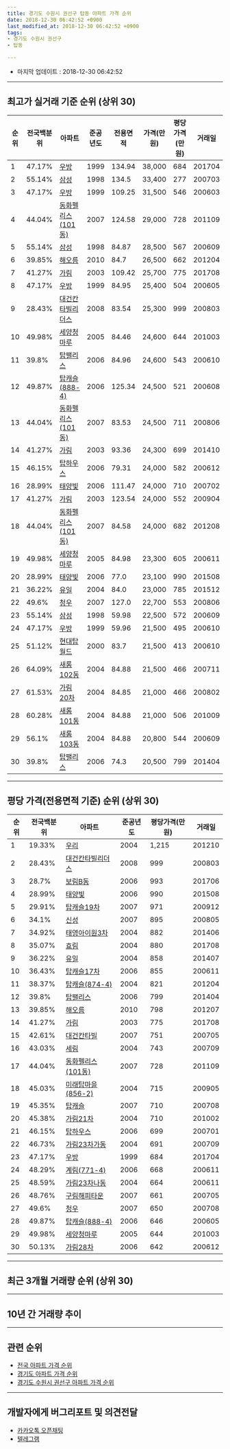```yaml
---
title: 경기도 수원시 권선구 탑동 아파트 가격 순위
date: 2018-12-30 06:42:52 +0900
last_modified_at: 2018-12-30 06:42:52 +0900
tags:
- 경기도 수원시 권선구
- 탑동

---
```


* 마지막 업데이트 : 2018-12-30 06:42:52

---

## 최고가 실거래 기준 순위 (상위 30)


|순위|전국백분위|아파트|준공년도|전용면적|가격(만원)|평당가격(만원)|거래일|
|---|---|---|---|---|---|---|---|
|1|47.17%|[우방](https://search.naver.com/search.naver?query=%EA%B2%BD%EA%B8%B0%EB%8F%84+%EC%88%98%EC%9B%90%EC%8B%9C+%EA%B6%8C%EC%84%A0%EA%B5%AC+%ED%83%91%EB%8F%99+%EC%9A%B0%EB%B0%A9)|1999|134.94|38,000|684|201704|
|2|55.14%|[삼성](https://search.naver.com/search.naver?query=%EA%B2%BD%EA%B8%B0%EB%8F%84+%EC%88%98%EC%9B%90%EC%8B%9C+%EA%B6%8C%EC%84%A0%EA%B5%AC+%ED%83%91%EB%8F%99+%EC%82%BC%EC%84%B1)|1998|134.5|33,400|277|200703|
|3|47.17%|[우방](https://search.naver.com/search.naver?query=%EA%B2%BD%EA%B8%B0%EB%8F%84+%EC%88%98%EC%9B%90%EC%8B%9C+%EA%B6%8C%EC%84%A0%EA%B5%AC+%ED%83%91%EB%8F%99+%EC%9A%B0%EB%B0%A9)|1999|109.25|31,500|546|200603|
|4|44.04%|[동화펠리스(101동)](https://search.naver.com/search.naver?query=%EA%B2%BD%EA%B8%B0%EB%8F%84+%EC%88%98%EC%9B%90%EC%8B%9C+%EA%B6%8C%EC%84%A0%EA%B5%AC+%ED%83%91%EB%8F%99+%EB%8F%99%ED%99%94%ED%8E%A0%EB%A6%AC%EC%8A%A4%28101%EB%8F%99%29)|2007|124.58|29,000|728|201109|
|5|55.14%|[삼성](https://search.naver.com/search.naver?query=%EA%B2%BD%EA%B8%B0%EB%8F%84+%EC%88%98%EC%9B%90%EC%8B%9C+%EA%B6%8C%EC%84%A0%EA%B5%AC+%ED%83%91%EB%8F%99+%EC%82%BC%EC%84%B1)|1998|84.87|28,500|567|200609|
|6|39.85%|[해오름](https://search.naver.com/search.naver?query=%EA%B2%BD%EA%B8%B0%EB%8F%84+%EC%88%98%EC%9B%90%EC%8B%9C+%EA%B6%8C%EC%84%A0%EA%B5%AC+%ED%83%91%EB%8F%99+%ED%95%B4%EC%98%A4%EB%A6%84)|2010|84.7|26,500|662|201204|
|7|41.27%|[가림](https://search.naver.com/search.naver?query=%EA%B2%BD%EA%B8%B0%EB%8F%84+%EC%88%98%EC%9B%90%EC%8B%9C+%EA%B6%8C%EC%84%A0%EA%B5%AC+%ED%83%91%EB%8F%99+%EA%B0%80%EB%A6%BC)|2003|109.42|25,700|775|201708|
|8|47.17%|[우방](https://search.naver.com/search.naver?query=%EA%B2%BD%EA%B8%B0%EB%8F%84+%EC%88%98%EC%9B%90%EC%8B%9C+%EA%B6%8C%EC%84%A0%EA%B5%AC+%ED%83%91%EB%8F%99+%EC%9A%B0%EB%B0%A9)|1999|84.95|25,400|504|200605|
|9|28.43%|[대건칸타빌리더스](https://search.naver.com/search.naver?query=%EA%B2%BD%EA%B8%B0%EB%8F%84+%EC%88%98%EC%9B%90%EC%8B%9C+%EA%B6%8C%EC%84%A0%EA%B5%AC+%ED%83%91%EB%8F%99+%EB%8C%80%EA%B1%B4%EC%B9%B8%ED%83%80%EB%B9%8C%EB%A6%AC%EB%8D%94%EC%8A%A4)|2008|83.54|25,300|999|200803|
|10|49.98%|[세양청마루](https://search.naver.com/search.naver?query=%EA%B2%BD%EA%B8%B0%EB%8F%84+%EC%88%98%EC%9B%90%EC%8B%9C+%EA%B6%8C%EC%84%A0%EA%B5%AC+%ED%83%91%EB%8F%99+%EC%84%B8%EC%96%91%EC%B2%AD%EB%A7%88%EB%A3%A8)|2005|84.46|24,600|644|201003|
|11|39.8%|[탑팰리스](https://search.naver.com/search.naver?query=%EA%B2%BD%EA%B8%B0%EB%8F%84+%EC%88%98%EC%9B%90%EC%8B%9C+%EA%B6%8C%EC%84%A0%EA%B5%AC+%ED%83%91%EB%8F%99+%ED%83%91%ED%8C%B0%EB%A6%AC%EC%8A%A4)|2006|84.96|24,600|543|200610|
|12|49.87%|[탑캐슬(888-4)](https://search.naver.com/search.naver?query=%EA%B2%BD%EA%B8%B0%EB%8F%84+%EC%88%98%EC%9B%90%EC%8B%9C+%EA%B6%8C%EC%84%A0%EA%B5%AC+%ED%83%91%EB%8F%99+%ED%83%91%EC%BA%90%EC%8A%AC%28888-4%29)|2006|125.34|24,500|521|200608|
|13|44.04%|[동화펠리스(101동)](https://search.naver.com/search.naver?query=%EA%B2%BD%EA%B8%B0%EB%8F%84+%EC%88%98%EC%9B%90%EC%8B%9C+%EA%B6%8C%EC%84%A0%EA%B5%AC+%ED%83%91%EB%8F%99+%EB%8F%99%ED%99%94%ED%8E%A0%EB%A6%AC%EC%8A%A4%28101%EB%8F%99%29)|2007|83.53|24,500|711|200806|
|14|41.27%|[가림](https://search.naver.com/search.naver?query=%EA%B2%BD%EA%B8%B0%EB%8F%84+%EC%88%98%EC%9B%90%EC%8B%9C+%EA%B6%8C%EC%84%A0%EA%B5%AC+%ED%83%91%EB%8F%99+%EA%B0%80%EB%A6%BC)|2003|93.36|24,300|699|201410|
|15|46.15%|[탑하우스](https://search.naver.com/search.naver?query=%EA%B2%BD%EA%B8%B0%EB%8F%84+%EC%88%98%EC%9B%90%EC%8B%9C+%EA%B6%8C%EC%84%A0%EA%B5%AC+%ED%83%91%EB%8F%99+%ED%83%91%ED%95%98%EC%9A%B0%EC%8A%A4)|2006|79.31|24,000|582|200612|
|16|28.99%|[태양빛](https://search.naver.com/search.naver?query=%EA%B2%BD%EA%B8%B0%EB%8F%84+%EC%88%98%EC%9B%90%EC%8B%9C+%EA%B6%8C%EC%84%A0%EA%B5%AC+%ED%83%91%EB%8F%99+%ED%83%9C%EC%96%91%EB%B9%9B)|2006|111.47|24,000|710|200702|
|17|41.27%|[가림](https://search.naver.com/search.naver?query=%EA%B2%BD%EA%B8%B0%EB%8F%84+%EC%88%98%EC%9B%90%EC%8B%9C+%EA%B6%8C%EC%84%A0%EA%B5%AC+%ED%83%91%EB%8F%99+%EA%B0%80%EB%A6%BC)|2003|123.54|24,000|552|200904|
|18|44.04%|[동화펠리스(101동)](https://search.naver.com/search.naver?query=%EA%B2%BD%EA%B8%B0%EB%8F%84+%EC%88%98%EC%9B%90%EC%8B%9C+%EA%B6%8C%EC%84%A0%EA%B5%AC+%ED%83%91%EB%8F%99+%EB%8F%99%ED%99%94%ED%8E%A0%EB%A6%AC%EC%8A%A4%28101%EB%8F%99%29)|2007|84.58|24,000|682|201208|
|19|49.98%|[세양청마루](https://search.naver.com/search.naver?query=%EA%B2%BD%EA%B8%B0%EB%8F%84+%EC%88%98%EC%9B%90%EC%8B%9C+%EA%B6%8C%EC%84%A0%EA%B5%AC+%ED%83%91%EB%8F%99+%EC%84%B8%EC%96%91%EC%B2%AD%EB%A7%88%EB%A3%A8)|2005|84.98|23,300|605|200611|
|20|28.99%|[태양빛](https://search.naver.com/search.naver?query=%EA%B2%BD%EA%B8%B0%EB%8F%84+%EC%88%98%EC%9B%90%EC%8B%9C+%EA%B6%8C%EC%84%A0%EA%B5%AC+%ED%83%91%EB%8F%99+%ED%83%9C%EC%96%91%EB%B9%9B)|2006|77.0|23,100|990|201508|
|21|36.22%|[유일](https://search.naver.com/search.naver?query=%EA%B2%BD%EA%B8%B0%EB%8F%84+%EC%88%98%EC%9B%90%EC%8B%9C+%EA%B6%8C%EC%84%A0%EA%B5%AC+%ED%83%91%EB%8F%99+%EC%9C%A0%EC%9D%BC)|2004|84.0|23,000|785|201512|
|22|49.6%|[청우](https://search.naver.com/search.naver?query=%EA%B2%BD%EA%B8%B0%EB%8F%84+%EC%88%98%EC%9B%90%EC%8B%9C+%EA%B6%8C%EC%84%A0%EA%B5%AC+%ED%83%91%EB%8F%99+%EC%B2%AD%EC%9A%B0)|2007|127.0|22,700|553|200806|
|23|55.14%|[삼성](https://search.naver.com/search.naver?query=%EA%B2%BD%EA%B8%B0%EB%8F%84+%EC%88%98%EC%9B%90%EC%8B%9C+%EA%B6%8C%EC%84%A0%EA%B5%AC+%ED%83%91%EB%8F%99+%EC%82%BC%EC%84%B1)|1998|59.98|22,500|572|200609|
|24|47.17%|[우방](https://search.naver.com/search.naver?query=%EA%B2%BD%EA%B8%B0%EB%8F%84+%EC%88%98%EC%9B%90%EC%8B%9C+%EA%B6%8C%EC%84%A0%EA%B5%AC+%ED%83%91%EB%8F%99+%EC%9A%B0%EB%B0%A9)|1999|59.96|21,500|495|200610|
|25|51.12%|[현대탑월드](https://search.naver.com/search.naver?query=%EA%B2%BD%EA%B8%B0%EB%8F%84+%EC%88%98%EC%9B%90%EC%8B%9C+%EA%B6%8C%EC%84%A0%EA%B5%AC+%ED%83%91%EB%8F%99+%ED%98%84%EB%8C%80%ED%83%91%EC%9B%94%EB%93%9C)|2000|83.7|21,500|413|200610|
|26|64.09%|[새롬102동](https://search.naver.com/search.naver?query=%EA%B2%BD%EA%B8%B0%EB%8F%84+%EC%88%98%EC%9B%90%EC%8B%9C+%EA%B6%8C%EC%84%A0%EA%B5%AC+%ED%83%91%EB%8F%99+%EC%83%88%EB%A1%AC102%EB%8F%99)|2004|84.88|21,500|466|200711|
|27|61.53%|[가림20차](https://search.naver.com/search.naver?query=%EA%B2%BD%EA%B8%B0%EB%8F%84+%EC%88%98%EC%9B%90%EC%8B%9C+%EA%B6%8C%EC%84%A0%EA%B5%AC+%ED%83%91%EB%8F%99+%EA%B0%80%EB%A6%BC20%EC%B0%A8)|2004|84.85|21,000|466|200802|
|28|60.28%|[새롬101동](https://search.naver.com/search.naver?query=%EA%B2%BD%EA%B8%B0%EB%8F%84+%EC%88%98%EC%9B%90%EC%8B%9C+%EA%B6%8C%EC%84%A0%EA%B5%AC+%ED%83%91%EB%8F%99+%EC%83%88%EB%A1%AC101%EB%8F%99)|2004|84.88|21,000|506|201009|
|29|56.1%|[새롬103동](https://search.naver.com/search.naver?query=%EA%B2%BD%EA%B8%B0%EB%8F%84+%EC%88%98%EC%9B%90%EC%8B%9C+%EA%B6%8C%EC%84%A0%EA%B5%AC+%ED%83%91%EB%8F%99+%EC%83%88%EB%A1%AC103%EB%8F%99)|2004|84.88|20,800|544|200609|
|30|39.8%|[탑팰리스](https://search.naver.com/search.naver?query=%EA%B2%BD%EA%B8%B0%EB%8F%84+%EC%88%98%EC%9B%90%EC%8B%9C+%EA%B6%8C%EC%84%A0%EA%B5%AC+%ED%83%91%EB%8F%99+%ED%83%91%ED%8C%B0%EB%A6%AC%EC%8A%A4)|2006|74.3|20,500|799|201404|


---

## 평당 가격(전용면적 기준) 순위 (상위 30)


|순위|전국백분위|아파트|준공년도|평당가격(만원)|거래일|
|---|---|---|---|---|---|
|1|19.33%|[우리](https://search.naver.com/search.naver?query=%EA%B2%BD%EA%B8%B0%EB%8F%84+%EC%88%98%EC%9B%90%EC%8B%9C+%EA%B6%8C%EC%84%A0%EA%B5%AC+%ED%83%91%EB%8F%99+%EC%9A%B0%EB%A6%AC)|2004|1,215|201210|
|2|28.43%|[대건칸타빌리더스](https://search.naver.com/search.naver?query=%EA%B2%BD%EA%B8%B0%EB%8F%84+%EC%88%98%EC%9B%90%EC%8B%9C+%EA%B6%8C%EC%84%A0%EA%B5%AC+%ED%83%91%EB%8F%99+%EB%8C%80%EA%B1%B4%EC%B9%B8%ED%83%80%EB%B9%8C%EB%A6%AC%EB%8D%94%EC%8A%A4)|2008|999|200803|
|3|28.7%|[보림B동](https://search.naver.com/search.naver?query=%EA%B2%BD%EA%B8%B0%EB%8F%84+%EC%88%98%EC%9B%90%EC%8B%9C+%EA%B6%8C%EC%84%A0%EA%B5%AC+%ED%83%91%EB%8F%99+%EB%B3%B4%EB%A6%BCB%EB%8F%99)|2006|993|201706|
|4|28.99%|[태양빛](https://search.naver.com/search.naver?query=%EA%B2%BD%EA%B8%B0%EB%8F%84+%EC%88%98%EC%9B%90%EC%8B%9C+%EA%B6%8C%EC%84%A0%EA%B5%AC+%ED%83%91%EB%8F%99+%ED%83%9C%EC%96%91%EB%B9%9B)|2006|990|201508|
|5|29.91%|[탑캐슬19차](https://search.naver.com/search.naver?query=%EA%B2%BD%EA%B8%B0%EB%8F%84+%EC%88%98%EC%9B%90%EC%8B%9C+%EA%B6%8C%EC%84%A0%EA%B5%AC+%ED%83%91%EB%8F%99+%ED%83%91%EC%BA%90%EC%8A%AC19%EC%B0%A8)|2007|971|200912|
|6|34.1%|[신성](https://search.naver.com/search.naver?query=%EA%B2%BD%EA%B8%B0%EB%8F%84+%EC%88%98%EC%9B%90%EC%8B%9C+%EA%B6%8C%EC%84%A0%EA%B5%AC+%ED%83%91%EB%8F%99+%EC%8B%A0%EC%84%B1)|2007|895|200805|
|7|34.92%|[태영아이원3차](https://search.naver.com/search.naver?query=%EA%B2%BD%EA%B8%B0%EB%8F%84+%EC%88%98%EC%9B%90%EC%8B%9C+%EA%B6%8C%EC%84%A0%EA%B5%AC+%ED%83%91%EB%8F%99+%ED%83%9C%EC%98%81%EC%95%84%EC%9D%B4%EC%9B%903%EC%B0%A8)|2004|882|201406|
|8|35.07%|[효림](https://search.naver.com/search.naver?query=%EA%B2%BD%EA%B8%B0%EB%8F%84+%EC%88%98%EC%9B%90%EC%8B%9C+%EA%B6%8C%EC%84%A0%EA%B5%AC+%ED%83%91%EB%8F%99+%ED%9A%A8%EB%A6%BC)|2004|880|201708|
|9|36.22%|[유일](https://search.naver.com/search.naver?query=%EA%B2%BD%EA%B8%B0%EB%8F%84+%EC%88%98%EC%9B%90%EC%8B%9C+%EA%B6%8C%EC%84%A0%EA%B5%AC+%ED%83%91%EB%8F%99+%EC%9C%A0%EC%9D%BC)|2004|858|201407|
|10|36.43%|[탑캐슬17차](https://search.naver.com/search.naver?query=%EA%B2%BD%EA%B8%B0%EB%8F%84+%EC%88%98%EC%9B%90%EC%8B%9C+%EA%B6%8C%EC%84%A0%EA%B5%AC+%ED%83%91%EB%8F%99+%ED%83%91%EC%BA%90%EC%8A%AC17%EC%B0%A8)|2006|855|200611|
|11|38.37%|[탑캐슬(874-4)](https://search.naver.com/search.naver?query=%EA%B2%BD%EA%B8%B0%EB%8F%84+%EC%88%98%EC%9B%90%EC%8B%9C+%EA%B6%8C%EC%84%A0%EA%B5%AC+%ED%83%91%EB%8F%99+%ED%83%91%EC%BA%90%EC%8A%AC%28874-4%29)|2004|821|201204|
|12|39.8%|[탑팰리스](https://search.naver.com/search.naver?query=%EA%B2%BD%EA%B8%B0%EB%8F%84+%EC%88%98%EC%9B%90%EC%8B%9C+%EA%B6%8C%EC%84%A0%EA%B5%AC+%ED%83%91%EB%8F%99+%ED%83%91%ED%8C%B0%EB%A6%AC%EC%8A%A4)|2006|799|201404|
|13|39.85%|[해오름](https://search.naver.com/search.naver?query=%EA%B2%BD%EA%B8%B0%EB%8F%84+%EC%88%98%EC%9B%90%EC%8B%9C+%EA%B6%8C%EC%84%A0%EA%B5%AC+%ED%83%91%EB%8F%99+%ED%95%B4%EC%98%A4%EB%A6%84)|2010|798|201207|
|14|41.27%|[가림](https://search.naver.com/search.naver?query=%EA%B2%BD%EA%B8%B0%EB%8F%84+%EC%88%98%EC%9B%90%EC%8B%9C+%EA%B6%8C%EC%84%A0%EA%B5%AC+%ED%83%91%EB%8F%99+%EA%B0%80%EB%A6%BC)|2003|775|201708|
|15|42.61%|[대건칸타빌](https://search.naver.com/search.naver?query=%EA%B2%BD%EA%B8%B0%EB%8F%84+%EC%88%98%EC%9B%90%EC%8B%9C+%EA%B6%8C%EC%84%A0%EA%B5%AC+%ED%83%91%EB%8F%99+%EB%8C%80%EA%B1%B4%EC%B9%B8%ED%83%80%EB%B9%8C)|2007|751|200705|
|16|43.03%|[세림](https://search.naver.com/search.naver?query=%EA%B2%BD%EA%B8%B0%EB%8F%84+%EC%88%98%EC%9B%90%EC%8B%9C+%EA%B6%8C%EC%84%A0%EA%B5%AC+%ED%83%91%EB%8F%99+%EC%84%B8%EB%A6%BC)|2004|743|200709|
|17|44.04%|[동화펠리스(101동)](https://search.naver.com/search.naver?query=%EA%B2%BD%EA%B8%B0%EB%8F%84+%EC%88%98%EC%9B%90%EC%8B%9C+%EA%B6%8C%EC%84%A0%EA%B5%AC+%ED%83%91%EB%8F%99+%EB%8F%99%ED%99%94%ED%8E%A0%EB%A6%AC%EC%8A%A4%28101%EB%8F%99%29)|2007|728|201109|
|18|45.03%|[미래탑마을(856-2)](https://search.naver.com/search.naver?query=%EA%B2%BD%EA%B8%B0%EB%8F%84+%EC%88%98%EC%9B%90%EC%8B%9C+%EA%B6%8C%EC%84%A0%EA%B5%AC+%ED%83%91%EB%8F%99+%EB%AF%B8%EB%9E%98%ED%83%91%EB%A7%88%EC%9D%84%28856-2%29)|2004|715|200905|
|19|45.35%|[탑캐슬](https://search.naver.com/search.naver?query=%EA%B2%BD%EA%B8%B0%EB%8F%84+%EC%88%98%EC%9B%90%EC%8B%9C+%EA%B6%8C%EC%84%A0%EA%B5%AC+%ED%83%91%EB%8F%99+%ED%83%91%EC%BA%90%EC%8A%AC)|2007|710|200708|
|20|45.38%|[가림21차](https://search.naver.com/search.naver?query=%EA%B2%BD%EA%B8%B0%EB%8F%84+%EC%88%98%EC%9B%90%EC%8B%9C+%EA%B6%8C%EC%84%A0%EA%B5%AC+%ED%83%91%EB%8F%99+%EA%B0%80%EB%A6%BC21%EC%B0%A8)|2004|710|201002|
|21|46.15%|[탑하우스](https://search.naver.com/search.naver?query=%EA%B2%BD%EA%B8%B0%EB%8F%84+%EC%88%98%EC%9B%90%EC%8B%9C+%EA%B6%8C%EC%84%A0%EA%B5%AC+%ED%83%91%EB%8F%99+%ED%83%91%ED%95%98%EC%9A%B0%EC%8A%A4)|2006|699|200701|
|22|46.73%|[가림23차가동](https://search.naver.com/search.naver?query=%EA%B2%BD%EA%B8%B0%EB%8F%84+%EC%88%98%EC%9B%90%EC%8B%9C+%EA%B6%8C%EC%84%A0%EA%B5%AC+%ED%83%91%EB%8F%99+%EA%B0%80%EB%A6%BC23%EC%B0%A8%EA%B0%80%EB%8F%99)|2004|691|200709|
|23|47.17%|[우방](https://search.naver.com/search.naver?query=%EA%B2%BD%EA%B8%B0%EB%8F%84+%EC%88%98%EC%9B%90%EC%8B%9C+%EA%B6%8C%EC%84%A0%EA%B5%AC+%ED%83%91%EB%8F%99+%EC%9A%B0%EB%B0%A9)|1999|684|201704|
|24|48.29%|[계림(771-4)](https://search.naver.com/search.naver?query=%EA%B2%BD%EA%B8%B0%EB%8F%84+%EC%88%98%EC%9B%90%EC%8B%9C+%EA%B6%8C%EC%84%A0%EA%B5%AC+%ED%83%91%EB%8F%99+%EA%B3%84%EB%A6%BC%28771-4%29)|2006|668|200611|
|25|48.59%|[가림23차나동](https://search.naver.com/search.naver?query=%EA%B2%BD%EA%B8%B0%EB%8F%84+%EC%88%98%EC%9B%90%EC%8B%9C+%EA%B6%8C%EC%84%A0%EA%B5%AC+%ED%83%91%EB%8F%99+%EA%B0%80%EB%A6%BC23%EC%B0%A8%EB%82%98%EB%8F%99)|2004|664|200611|
|26|48.76%|[구림해피타운](https://search.naver.com/search.naver?query=%EA%B2%BD%EA%B8%B0%EB%8F%84+%EC%88%98%EC%9B%90%EC%8B%9C+%EA%B6%8C%EC%84%A0%EA%B5%AC+%ED%83%91%EB%8F%99+%EA%B5%AC%EB%A6%BC%ED%95%B4%ED%94%BC%ED%83%80%EC%9A%B4)|2007|661|200705|
|27|49.6%|[청우](https://search.naver.com/search.naver?query=%EA%B2%BD%EA%B8%B0%EB%8F%84+%EC%88%98%EC%9B%90%EC%8B%9C+%EA%B6%8C%EC%84%A0%EA%B5%AC+%ED%83%91%EB%8F%99+%EC%B2%AD%EC%9A%B0)|2007|650|200708|
|28|49.87%|[탑캐슬(888-4)](https://search.naver.com/search.naver?query=%EA%B2%BD%EA%B8%B0%EB%8F%84+%EC%88%98%EC%9B%90%EC%8B%9C+%EA%B6%8C%EC%84%A0%EA%B5%AC+%ED%83%91%EB%8F%99+%ED%83%91%EC%BA%90%EC%8A%AC%28888-4%29)|2006|646|200605|
|29|49.98%|[세양청마루](https://search.naver.com/search.naver?query=%EA%B2%BD%EA%B8%B0%EB%8F%84+%EC%88%98%EC%9B%90%EC%8B%9C+%EA%B6%8C%EC%84%A0%EA%B5%AC+%ED%83%91%EB%8F%99+%EC%84%B8%EC%96%91%EC%B2%AD%EB%A7%88%EB%A3%A8)|2005|644|201003|
|30|50.13%|[가림28차](https://search.naver.com/search.naver?query=%EA%B2%BD%EA%B8%B0%EB%8F%84+%EC%88%98%EC%9B%90%EC%8B%9C+%EA%B6%8C%EC%84%A0%EA%B5%AC+%ED%83%91%EB%8F%99+%EA%B0%80%EB%A6%BC28%EC%B0%A8)|2006|642|200612|


---

## 최근 3개월 거래량 순위 (상위 30)


<div style="width:100%;">
    <canvas id="deal_count_ranking" height="250"></canvas>
</div>


<script>
new Chart(document.getElementById("deal_count_ranking"), {
    type: 'horizontalBar',
    data: {
        labels: ['우방', '삼성', '현대탑월드', '우리3차', '청우(102동)', '가림', '가림20차', '해오름'],
        datasets: [{
            label: '실거래 수',
            data: [5, 4, 2, 1, 1, 1, 1, 1],
            borderColor: "rgba(255, 0, 128, 1)",
            backgroundColor: "rgba(255, 0, 128, 0.5)",
            fill: false,
        }]
    },
    options: {
        responsive: true,
        title: {
            display: true,
            text: '최근 3개월 거래량 순위'
        },
        tooltips: {
            mode: 'index',
            intersect: false,
            callbacks: {
                title: function(tooltipItems, data) {
                    return "실거래 수:";
                },
                label: function(tooltipItem, data) {
                    return data.labels[tooltipItem.index] + ": " + tooltipItem.xLabel;
                }
            }
        },
        hover: {
            mode: 'nearest',
            intersect: true
        },
        scales: {
            xAxes: [{
                display: true,
                scaleLabel: {
                    display: true,
                    labelString: '실거래 수'
                },
                ticks: {
                    suggestedMin: 0,
                }
            }],
            yAxes: [{
                display: true,
                ticks: {
                    autoSkip: false,
                    callback: function(value, index, values) {
                        if (value.length > 15)
                            return value.substr(0, 13) + "...";
                        else
                            return value;
                    }
                },
                scaleLabel: {
                    display: false,
                }
            }]
        }
    }
});

</script>


---

## 10년 간 거래량 추이


<div style="width:100%;">
    <canvas id="deal_progress" height="250"></canvas>
</div>

<script>
new Chart(document.getElementById("deal_progress"), {
    type: 'line',
    data: {
        labels: ['200812','200901','200902','200903','200904','200905','200906','200907','200908','200909','200910','200911','200912','201001','201002','201003','201004','201005','201006','201007','201008','201009','201010','201011','201012','201101','201102','201103','201104','201105','201106','201107','201108','201109','201110','201111','201112','201201','201202','201203','201204','201205','201206','201207','201208','201209','201210','201211','201212','201301','201302','201303','201304','201305','201306','201307','201308','201309','201310','201311','201312','201401','201402','201403','201404','201405','201406','201407','201408','201409','201410','201411','201412','201501','201502','201503','201504','201505','201506','201507','201508','201509','201510','201511','201512','201601','201602','201603','201604','201605','201606','201607','201608','201609','201610','201611','201612','201701','201702','201703','201704','201705','201706','201707','201708','201709','201710','201711','201712','201801','201802','201803','201804','201805','201806','201807','201808','201809','201810','201811','201812'],
        datasets: [{
            label: '실거래 수',
            pointRadius: 1,
            data: [3, 3, 6, 7, 13, 13, 10, 14, 19, 18, 6, 6, 6, 7, 12, 20, 10, 9, 13, 13, 10, 12, 15, 16, 14, 17, 19, 22, 17, 11, 11, 13, 15, 16, 9, 7, 10, 3, 11, 15, 12, 10, 2, 9, 8, 11, 7, 4, 7, 6, 8, 11, 11, 15, 10, 6, 12, 12, 13, 10, 10, 10, 17, 10, 13, 16, 17, 10, 9, 13, 18, 15, 4, 10, 15, 27, 17, 13, 10, 11, 10, 12, 12, 4, 7, 9, 7, 7, 12, 13, 6, 8, 7, 11, 16, 14, 4, 3, 9, 11, 10, 20, 18, 8, 14, 14, 4, 9, 6, 4, 7, 13, 10, 9, 7, 5, 8, 5, 7, 7, 2],
            borderColor: "rgba(255, 201, 14, 1)",
            backgroundColor: "rgba(255, 201, 14, 0.5)",
            fill: true,
        }]
    },
    options: {
        responsive: true,
        title: {
            display: true,
            text: '10년간 거래량 추이'
        },
        tooltips: {
            mode: 'index',
            intersect: false,
        },
        hover: {
            mode: 'nearest',
            intersect: true
        },
        scales: {
            xAxes: [{
                display: true,
                scaleLabel: {
                    display: true,
                    labelString: '년/월'
                }
            }],
            yAxes: [{
                display: true,
                ticks: {
                    suggestedMin: 0,
                },
                scaleLabel: {
                    display: true,
                    labelString: '실거래 수'
                }
            }]
        }
    }
});

</script>


---

## 관련 순위

- [전국 아파트 가격 순위](https://inasie.github.io/apt-ranking/전국)
- [경기도 아파트 가격 순위](https://inasie.github.io/apt-ranking/경기도)
- [경기도 수원시 권선구 아파트 가격 순위](https://inasie.github.io/apt-ranking/경기도-수원시-권선구)


---

## 개발자에게 버그리포트 및 의견전달

- [카카오톡 오픈채팅](https://open.kakao.com/o/gLJUAP4)
- [텔레그램](https://t.me/inasie)

